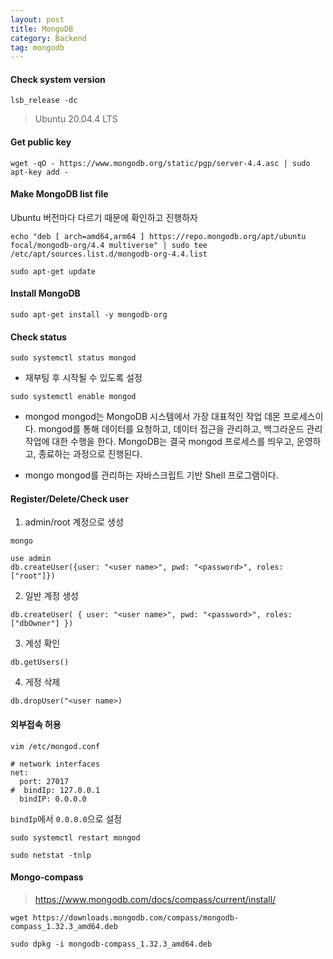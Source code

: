 ```yaml
---
layout: post
title: MongoDB
category: Backend
tag: mongodb
---
```


#### Check system version

```
lsb_release -dc
```

> Ubuntu 20.04.4 LTS

#### Get public key

```
wget -qO - https://www.mongodb.org/static/pgp/server-4.4.asc | sudo apt-key add -
```

#### Make MongoDB list file

Ubuntu 버전마다 다르기 때문에 확인하고 진행하자

```
echo "deb [ arch=amd64,arm64 ] https://repo.mongodb.org/apt/ubuntu focal/mongodb-org/4.4 multiverse" | sudo tee /etc/apt/sources.list.d/mongodb-org-4.4.list

sudo apt-get update
```

#### Install MongoDB

```
sudo apt-get install -y mongodb-org
```

#### Check status

```
sudo systemctl status mongod
```

- 재부팅 후 시작될 수 있도록 설정

```
sudo systemctl enable mongod
```

- mongod
  mongod는 MongoDB 시스템에서 가장 대표적인 작업 데몬 프로세스이다. mongod를 통해 데이터를 요청하고, 데이터 접근을 관리하고, 백그라운드 관리 작업에 대한 수행을 한다. MongoDB는 결국 mongod 프로세스를 띄우고, 운영하고, 종료하는 과정으로 진행된다.

- mongo
  mongod를 관리하는 자바스크립트 기반 Shell 프로그램이다.

#### Register/Delete/Check user

1. admin/root 계정으로 생성

```
mongo
```

```
use admin
db.createUser({user: "<user name>", pwd: "<password>", roles: ["root"]})
```

2. 일반 계정 생성

```
db.createUser( { user: "<user name>", pwd: "<password>", roles: ["dbOwner"] })
```

3. 계성 확인

```
db.getUsers()
```

4. 게정 삭제

```
db.dropUser("<user name>)
```

#### 외부접속 허용

```
vim /etc/mongod.conf
```

```
# network interfaces
net:
  port: 27017
#  bindIp: 127.0.0.1
  bindIP: 0.0.0.0
```

`bindIp`에서 `0.0.0.0`으로 설정

```
sudo systemctl restart mongod

sudo netstat -tnlp
```

#### Mongo-compass

> https://www.mongodb.com/docs/compass/current/install/

```
wget https://downloads.mongodb.com/compass/mongodb-compass_1.32.3_amd64.deb
```

```
sudo dpkg -i mongodb-compass_1.32.3_amd64.deb
```
